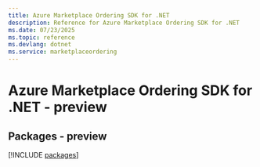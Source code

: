 ```yaml
---
title: Azure Marketplace Ordering SDK for .NET
description: Reference for Azure Marketplace Ordering SDK for .NET
ms.date: 07/23/2025
ms.topic: reference
ms.devlang: dotnet
ms.service: marketplaceordering
---
```

# Azure Marketplace Ordering SDK for .NET - preview
## Packages - preview
[!INCLUDE [packages](marketplace-ordering-index.md)]